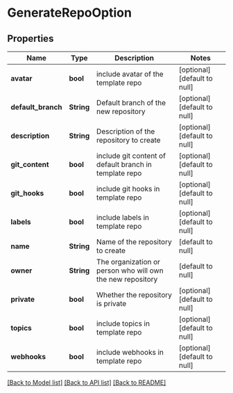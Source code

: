 # GenerateRepoOption

## Properties
Name | Type | Description | Notes
------------ | ------------- | ------------- | -------------
**avatar** | **bool** | include avatar of the template repo | [optional] [default to null]
**default_branch** | **String** | Default branch of the new repository | [optional] [default to null]
**description** | **String** | Description of the repository to create | [optional] [default to null]
**git_content** | **bool** | include git content of default branch in template repo | [optional] [default to null]
**git_hooks** | **bool** | include git hooks in template repo | [optional] [default to null]
**labels** | **bool** | include labels in template repo | [optional] [default to null]
**name** | **String** | Name of the repository to create | [default to null]
**owner** | **String** | The organization or person who will own the new repository | [default to null]
**private** | **bool** | Whether the repository is private | [optional] [default to null]
**topics** | **bool** | include topics in template repo | [optional] [default to null]
**webhooks** | **bool** | include webhooks in template repo | [optional] [default to null]

[[Back to Model list]](../README.md#documentation-for-models) [[Back to API list]](../README.md#documentation-for-api-endpoints) [[Back to README]](../README.md)


